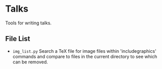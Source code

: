 # Talks

Tools for writing talks.

## File List

* `img_list.py` Search a TeX file for image files within 'includegraphics' commands and compare to files in the current directory to see which can be removed.
